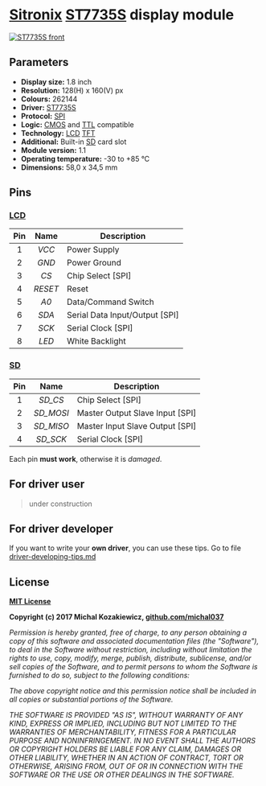 # [Sitronix](http://www.sitronix.com.tw/en/index.html) [ST7735S](http://www.sitronix.com.tw/en/product/Driver/mobile_display.html) display module
[![ST7735S front](https://raw.githubusercontent.com/michal037/driver-ST7735S/master/photos/front_small.png)](https://raw.githubusercontent.com/michal037/driver-ST7735S/master/photos/front.jpg)


## Parameters
* **Display size:** 1.8 inch
* **Resolution:** 128(H) x 160(V) px
* **Colours:** 262144
* **Driver:** [ST7735S](https://github.com/michal037/driver-ST7735S/raw/master/datasheet/ST7735S_Datasheet_v1.3.pdf)
* **Protocol:** [SPI](https://en.wikipedia.org/wiki/Serial_Peripheral_Interface_Bus)
* **Logic:** [CMOS](https://en.wikipedia.org/wiki/CMOS) and [TTL](https://en.wikipedia.org/wiki/Transistor%E2%80%93transistor_logic) compatible
* **Technology:** [LCD](https://en.wikipedia.org/wiki/Liquid-crystal_display) [TFT](https://en.wikipedia.org/wiki/Thin-film_transistor)
* **Additional:** Built-in [SD](https://en.wikipedia.org/wiki/Secure_Digital) card slot
* **Module version:** 1.1
* **Operating temperature:** -30 to +85 &deg;C
* **Dimensions:** 58,0 x 34,5 mm


## Pins
### [LCD](https://raw.githubusercontent.com/michal037/driver-ST7735S/master/photos/front_small_pins.png)
| Pin | Name | Description |
| :---: | :---: | --- |
| 1 | *VCC* | Power Supply |
| 2 | *GND* | Power Ground |
| 3 | *CS* | Chip Select [SPI] |
| 4 | *RESET* | Reset |
| 5 | *A0* | Data/Command Switch |
| 6 | *SDA* | Serial Data Input/Output [SPI] |
| 7 | *SCK* | Serial Clock [SPI] |
| 8 | *LED* | White Backlight |

### [SD](https://raw.githubusercontent.com/michal037/driver-ST7735S/master/photos/front_small_pins.png)
| Pin | Name | Description |
| :---: | :---: | --- |
| 1 | *SD_CS* | Chip Select [SPI] |
| 2 | *SD_MOSI* | Master Output Slave Input [SPI] |
| 3 | *SD_MISO* | Master Input Slave Output [SPI] |
| 4 | *SD_SCK* | Serial Clock [SPI] |

Each pin **must work**, otherwise it is *damaged*.


## For driver user
> under construction


## For driver developer
If you want to write your **own driver**, you can use these tips.
Go to file [driver-developing-tips.md](driver-developing-tips.md)


## License
**[MIT License](https://raw.githubusercontent.com/michal037/driver-ST7735S/master/LICENSE)**

**Copyright (c) 2017 Michal Kozakiewicz, [github.com/michal037](https://github.com/michal037)**

*Permission is hereby granted, free of charge, to any person obtaining a copy of this software and associated documentation files (the "Software"), to deal in the Software without restriction, including without limitation the rights to use, copy, modify, merge, publish, distribute, sublicense, and/or sell copies of the Software, and to permit persons to whom the Software is furnished to do so, subject to the following conditions:*

*The above copyright notice and this permission notice shall be included in all copies or substantial portions of the Software.*

*THE SOFTWARE IS PROVIDED "AS IS", WITHOUT WARRANTY OF ANY KIND, EXPRESS OR IMPLIED, INCLUDING BUT NOT LIMITED TO THE WARRANTIES OF MERCHANTABILITY, FITNESS FOR A PARTICULAR PURPOSE AND NONINFRINGEMENT. IN NO EVENT SHALL THE AUTHORS OR COPYRIGHT HOLDERS BE LIABLE FOR ANY CLAIM, DAMAGES OR OTHER LIABILITY, WHETHER IN AN ACTION OF CONTRACT, TORT OR OTHERWISE, ARISING FROM, OUT OF OR IN CONNECTION WITH THE SOFTWARE OR THE USE OR OTHER DEALINGS IN THE SOFTWARE.*

